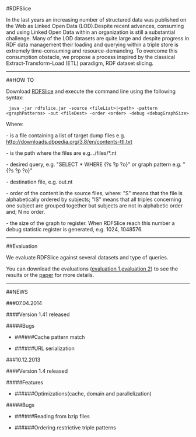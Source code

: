 #RDFSlice

In the last years an increasing number of structured data was published on the Web as Linked Open Data (LOD).Despite recent advances, consuming and using Linked Open Data within an organization is still a substantial challenge. Many of the LOD datasets are quite large and despite progress in RDF data management their loading and querying within a triple store is extremely time-consuming and resource-demanding. To overcome this consumption obstacle, we propose a process inspired by the classical Extract-Transform-Load (ETL) paradigm, RDF dataset slicing.

- - -
##HOW TO

Download [RDFSlice](https://bitbucket.org/emarx/rdfslice/downloads/rdfslice1.41.jar) and execute the command line using the following syntax: 

     java -jar rdfslice.jar -source <fileList>|<path> -pattern <graphPatterns> -out <fileDest> -order <order> -debug <debugGraphSize>
	 
Where:

<fileList>       - is a file containing a list of target dump files e.g. http://downloads.dbpedia.org/3.8/en/contents-ttl.txt

<path>           - is the path where the files are e.g. ./files/*.nt

<graphPatterns>  - desired query, e.g. "SELECT * WHERE {?s ?p ?o}" or graph pattern e.g. "{?s ?p ?o}"

<fileDest>       - destination file, e.g. out.nt

<order>          - order of the content in the source files, where: "S" means that the file is alphabetically ordered by subjects; "IS" means that all triples concerning one subject are grouped together but subjects are not in alphabetic order and; N no order.

<debugGraphSize> - the size of the graph to register. When RDFSlice reach this number a debug statistic register is generated, e.g. 1024, 1048576.

- - -
##Evaluation

We evaluate RDFSlice against several datasets and type of queries.

You can download the evaluations ([evaluation 1](https://bitbucket.org/emarx/rdfslice/downloads/evaluation.rar),[evaluation 2](https://bitbucket.org/emarx/rdfslice/downloads/evaluation2.rar)) to see the results or the [paper](https://bitbucket.org/emarx/rdfslice/downloads/slice_v1.2.pdf) for more details.

- - -
##NEWS

###07.04.2014

####Version 1.41 released

#####Bugs

- ######Cache pattern match

- ######URL serialization

###10.12.2013

####Version 1.4 released

#####Features

- ######Optimizations(cache, domain and parallelization)

#####Bugs

- ######Reading from bzip files

- ######Ordering restrictive triple patterns